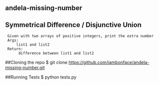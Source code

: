 ## andela-missing-number

## Symmetrical Difference / Disjunctive Union

	 Given with two arrays of positive integers, print the extra number
     Args:
         list1 and list2
     Return:
          difference between list1 and list2

##Cloning the repo
$ git clone https://github.com/iambonface/andela-missing-number.git

##Running Tests
$ python tests.py
